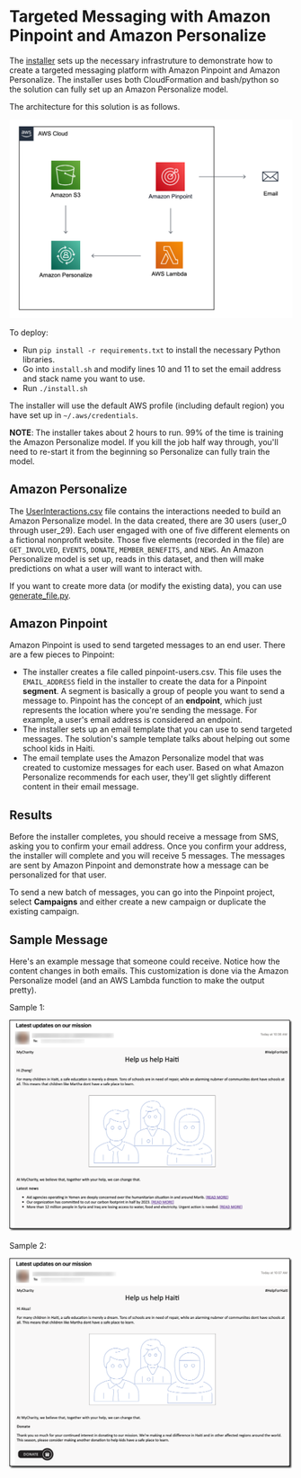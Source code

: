 # Targeted Messaging with Amazon Pinpoint and Amazon Personalize

The [installer](install.sh) sets up the necessary infrastruture to demonstrate how to create a targeted messaging platform with Amazon Pinpoint and Amazon Personalize. The installer uses both CloudFormation and bash/python so the solution can fully set up an Amazon Personalize model.

The architecture for this solution is as follows.

![Targeted Messaging Architecture](./support/Architecture.png)

To deploy:
- Run `pip install -r requirements.txt` to install the necessary Python libraries.
- Go into `install.sh` and modify lines 10 and 11 to set the email address and stack name you want to use.
- Run `./install.sh`

The installer will use the default AWS profile (including default region) you have set up in `~/.aws/credentials`. 

**NOTE**: The installer takes about 2 hours to run. 99% of the time is training the Amazon Personalize model. If you kill the job half way through, you'll need to re-start it from the beginning so Personalize can fully train the model.

## Amazon Personalize
The [UserInteractions.csv](UserInteractions.csv) file contains the interactions needed to build an Amazon Personalize model. In the data created, there are 30 users (user_0 through user_29). Each user engaged with one of five different elements on a fictional nonprofit website. Those five elements (recorded in the file) are `GET_INVOLVED`, `EVENTS`, `DONATE`, `MEMBER_BENEFITS`, and `NEWS`. An Amazon Personalize model is set up, reads in this dataset, and then will make predictions on what a user will want to interact with. 

If you want to create more data (or modify the existing data), you can use [generate_file.py](./support/generate_file.py). 

## Amazon Pinpoint
Amazon Pinpoint is used to send targeted messages to an end user. There are a few pieces to Pinpoint:
- The installer creates a file called pinpoint-users.csv. This file uses the `EMAIL_ADDRESS` field in the installer to create the data for a Pinpoint **segment**. A segment is basically a group of people you want to send a message to. Pinpoint has the concept of an **endpoint**, which just represents the location where you're sending the message. For example, a user's email address is considered an endpoint. 
- The installer sets up an email template that you can use to send targeted messages. The solution's sample template talks about helping out some school kids in Haiti.
- The email template uses the Amazon Personalize model that was created to customize messages for each user. Based on what Amazon Personalize recommends for each user, they'll get slightly different content in their email message.

## Results
Before the installer completes, you should receive a message from SMS, asking you to confirm your email address. Once you confirm your address, the installer will complete and you will receive 5 messages. The messages are sent by Amazon Pinpoint and demonstrate how a message can be personalized for that user.

To send a new batch of messages, you can go into the Pinpoint project, select **Campaigns** and either create a new campaign or duplicate the existing campaign. 

## Sample Message
Here's an example message that someone could receive. Notice how the content changes in both emails. This customization is done via the Amazon Personalize model (and an AWS Lambda function to make the output pretty).

Sample 1:

![Sample 1](./support/sample1.png)

Sample 2:

![Sample 2](./support/sample2.png)